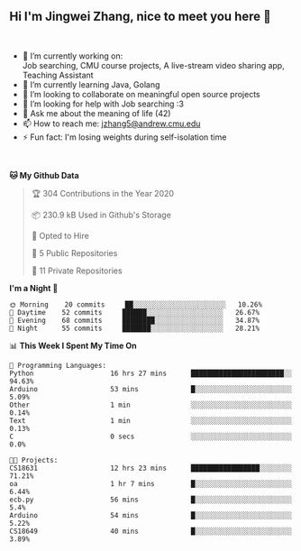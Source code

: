 Hi I'm Jingwei Zhang, nice to meet you here 👋
---
<br>


- 🔭 I’m currently working on: <br>
    Job searching, CMU course projects, A live-stream video sharing app, Teaching Assistant
- 🌱 I’m currently learning Java, Golang
- 👯 I’m looking to collaborate on meaningful open source projects
- 🤔 I’m looking for help with Job searching :3
- 💬 Ask me about the meaning of life (42)
- 📫 How to reach me: jzhang5@andrew.cmu.edu
- ⚡ Fun fact: I'm losing weights during self-isolation time
<br>


<!--START_SECTION:waka-->
**🐱 My Github Data** 

> 🏆 304 Contributions in the Year 2020
 > 
> 📦 230.9 kB Used in Github's Storage 
 > 
> 💼 Opted to Hire
 > 
> 📜 5 Public Repositories
 > 
> 🔑 11 Private Repositories 

**I'm a Night 🦉** 

```text
🌞 Morning    20 commits     ██░░░░░░░░░░░░░░░░░░░░░░░   10.26% 
🌆 Daytime    52 commits     ██████░░░░░░░░░░░░░░░░░░░   26.67% 
🌃 Evening    68 commits     ████████░░░░░░░░░░░░░░░░░   34.87% 
🌙 Night      55 commits     ███████░░░░░░░░░░░░░░░░░░   28.21%

```


📊 **This Week I Spent My Time On** 

```text
💬 Programming Languages: 
Python                   16 hrs 27 mins      ███████████████████████░░   94.63% 
Arduino                  53 mins             █░░░░░░░░░░░░░░░░░░░░░░░░   5.09% 
Other                    1 min               ░░░░░░░░░░░░░░░░░░░░░░░░░   0.14% 
Text                     1 min               ░░░░░░░░░░░░░░░░░░░░░░░░░   0.13% 
C                        0 secs              ░░░░░░░░░░░░░░░░░░░░░░░░░   0.0%

🐱‍💻 Projects: 
CS18631                  12 hrs 23 mins      █████████████████░░░░░░░░   71.21% 
oa                       1 hr 7 mins         █░░░░░░░░░░░░░░░░░░░░░░░░   6.44% 
ecb.py                   56 mins             █░░░░░░░░░░░░░░░░░░░░░░░░   5.4% 
Arduino                  54 mins             █░░░░░░░░░░░░░░░░░░░░░░░░   5.22% 
CS18649                  40 mins             █░░░░░░░░░░░░░░░░░░░░░░░░   3.89%

```


<!--END_SECTION:waka-->
